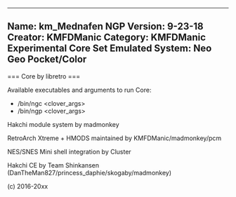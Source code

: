 -----------------------
Name: km_Mednafen NGP
Version: 9-23-18
Creator: KMFDManic
Category: KMFDManic Experimental Core Set
Emulated System: Neo Geo Pocket/Color
-----------------------
=== Core by libretro ===

Available executables and arguments to run Core:
- /bin/ngc <rom> <clover_args>
- /bin/ngp <rom> <clover_args>

Hakchi module system by madmonkey

RetroArch Xtreme + HMODS maintained by KMFDManic/madmonkey/pcm

NES/SNES Mini shell integration by Cluster

Hakchi CE by Team Shinkansen (DanTheMan827/princess_daphie/skogaby/madmonkey)

(c) 2016-20xx
